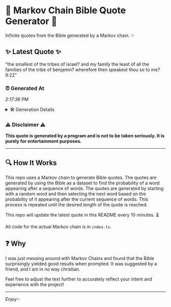 # 📖 Markov Chain Bible Quote Generator 📖

Infinite quotes from the Bible generated by a Markov chain. ✨

## ✨ Latest Quote ✨
"the smallest of the tribes of israel? and my family the least of all the families of the tribe of benjamin? wherefore then speakest thou so to me? 9:22"

### ⏰ Generated At
*2:17:36 PM*

<details>
    <summary>🛠️ Generation Details</summary>
    <p>
        <strong>🌱 Seed:</strong> the<br>
        <strong>🔄 Iterations:</strong> 28<br>
        <strong>📜 Context History:</strong><br>[ the ]: smallest<br>[ the, smallest ]: of<br>[ the, smallest, of ]: the<br>[ the, smallest, of, the ]: tribes<br>[ the, smallest, of, the, tribes ]: of<br>[ the, smallest, of, the, tribes, of ]: israel?<br>[ smallest, of, the, tribes, of, israel? ]: and<br>[ of, the, tribes, of, israel?, and ]: my<br>[ the, tribes, of, israel?, and, my ]: family<br>[ tribes, of, israel?, and, my, family ]: the<br>[ of, israel?, and, my, family, the ]: least<br>[ israel?, and, my, family, the, least ]: of<br>[ and, my, family, the, least, of ]: all<br>[ my, family, the, least, of, all ]: the<br>[ family, the, least, of, all, the ]: families<br>[ the, least, of, all, the, families ]: of<br>[ least, of, all, the, families, of ]: the<br>[ of, all, the, families, of, the ]: tribe<br>[ all, the, families, of, the, tribe ]: of<br>[ the, families, of, the, tribe, of ]: benjamin?<br>[ families, of, the, tribe, of, benjamin? ]: wherefore<br>[ of, the, tribe, of, benjamin?, wherefore ]: then<br>[ the, tribe, of, benjamin?, wherefore, then ]: speakest<br>[ tribe, of, benjamin?, wherefore, then, speakest ]: thou<br>[ of, benjamin?, wherefore, then, speakest, thou ]: so<br>[ benjamin?, wherefore, then, speakest, thou, so ]: to<br>[ wherefore, then, speakest, thou, so, to ]: me?<br>[ then, speakest, thou, so, to, me? ]: 9:22<br>
    </p>
</details>

### ⚠️ Disclaimer ⚠️
**This quote is generated by a program and is not to be taken seriously. It is purely for entertainment purposes.**

---

## 🔍 How It Works

This repo uses a Markov chain to generate Bible quotes. The quotes are generated by using the Bible as a dataset to find the probability of a word appearing after a sequence of words. The quotes are generated by starting with a random word and then selecting the next word based on the probability of it appearing after the current sequence of words. This process is repeated until the desired length of the quote is reached.

This repo will update the latest quote in this README every 10 minutes. ⏳

All code for the actual Markov chain is in `index.ts`.

## ❓ Why

I was just messing around with Markov Chains and found that the Bible surprisingly yielded good results when prompted. 
It was suggested by a friend, and I am in no way christian.

Feel free to adjust the text further to accurately reflect your intent and experience with the project!

---

*Enjoy*✨
